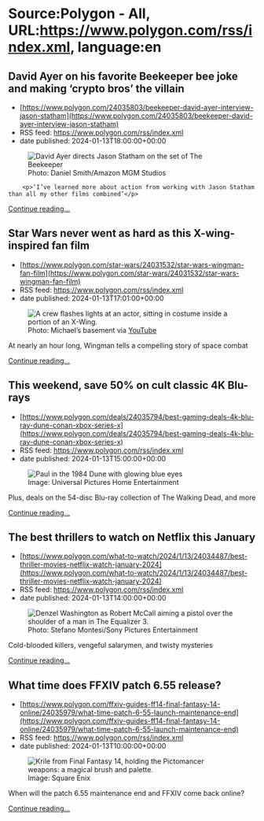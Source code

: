 # Source:Polygon -  All, URL:https://www.polygon.com/rss/index.xml, language:en

## David Ayer on his favorite Beekeeper bee joke and making ‘crypto bros’ the villain
 - [https://www.polygon.com/24035803/beekeeper-david-ayer-interview-jason-statham](https://www.polygon.com/24035803/beekeeper-david-ayer-interview-jason-statham)
 - RSS feed: https://www.polygon.com/rss/index.xml
 - date published: 2024-01-13T18:00:00+00:00

<figure>
      <img alt="David Ayer directs Jason Statham on the set of The Beekeeper" src="https://cdn.vox-cdn.com/thumbor/-dHn-xkhcknch_nxzLhfRSuQurw=/0x0:5000x2813/640x360/cdn.vox-cdn.com/uploads/chorus_image/image/73052214/the_beekeeper_BK_05687_C_rgb.0.jpg" />
        <figcaption>Photo: Daniel Smith/Amazon MGM Studios</figcaption>
    </figure>


  		<p>‘I’ve learned more about action from working with Jason Statham than all my other films combined’</p>
  <p>
    <a href="https://www.polygon.com/24035803/beekeeper-david-ayer-interview-jason-statham">Continue reading&hellip;</a>
  </p>

## Star Wars never went as hard as this X-wing-inspired fan film
 - [https://www.polygon.com/star-wars/24031532/star-wars-wingman-fan-film](https://www.polygon.com/star-wars/24031532/star-wars-wingman-fan-film)
 - RSS feed: https://www.polygon.com/rss/index.xml
 - date published: 2024-01-13T17:01:00+00:00

<figure>
      <img alt="A crew flashes lights at an actor, sitting in costume inside a portion of an X-Wing." src="https://cdn.vox-cdn.com/thumbor/Do6rQ9ebiDFYTjOMRW5Kcsy5-HM=/0x0:1637x921/640x360/cdn.vox-cdn.com/uploads/chorus_image/image/73052120/wingman_fan_film.0.jpg" />
        <figcaption>Photo: Michael’s basement via <a class="ql-link" href="https://youtu.be/I1jfCABfao8?si=oFvR4-QLNuTHbyAd" target="_blank">YouTube</a></figcaption>
    </figure>

  <p>At nearly an hour long, Wingman tells a compelling story of space combat</p>
  <p>
    <a href="https://www.polygon.com/star-wars/24031532/star-wars-wingman-fan-film">Continue reading&hellip;</a>
  </p>

## This weekend, save 50% on cult classic 4K Blu-rays
 - [https://www.polygon.com/deals/24035794/best-gaming-deals-4k-blu-ray-dune-conan-xbox-series-x](https://www.polygon.com/deals/24035794/best-gaming-deals-4k-blu-ray-dune-conan-xbox-series-x)
 - RSS feed: https://www.polygon.com/rss/index.xml
 - date published: 2024-01-13T15:00:00+00:00

<figure>
      <img alt="Paul in the 1984 Dune with glowing blue eyes" src="https://cdn.vox-cdn.com/thumbor/pOcqO6uGBiBW69vI_P9mtRNPXRE=/93x0:1231x640/640x360/cdn.vox-cdn.com/uploads/chorus_image/image/73051806/7558c8eb_a858_4cb7_b7d8_3ba8978f1c01_paul_dune_1984_finale.0.jpeg" />
        <figcaption>Image: Universal Pictures Home Entertainment</figcaption>
    </figure>

  <p>Plus, deals on the 54-disc Blu-ray collection of The Walking Dead, and more</p>
  <p>
    <a href="https://www.polygon.com/deals/24035794/best-gaming-deals-4k-blu-ray-dune-conan-xbox-series-x">Continue reading&hellip;</a>
  </p>

## The best thrillers to watch on Netflix this January
 - [https://www.polygon.com/what-to-watch/2024/1/13/24034487/best-thriller-movies-netflix-watch-january-2024](https://www.polygon.com/what-to-watch/2024/1/13/24034487/best-thriller-movies-netflix-watch-january-2024)
 - RSS feed: https://www.polygon.com/rss/index.xml
 - date published: 2024-01-13T14:00:00+00:00

<figure>
      <img alt="Denzel Washington as Robert McCall aiming a pistol over the shoulder of a man in The Equalizer 3." src="https://cdn.vox-cdn.com/thumbor/FblnJJrc8bfzDYutOyORNh2sMSU=/0x78:1486x914/640x360/cdn.vox-cdn.com/uploads/chorus_image/image/73051656/equalizer_3.0.jpg" />
        <figcaption>Photo: Stefano Montesi/Sony Pictures Entertainment</figcaption>
    </figure>

  <p>Cold-blooded killers, vengeful salarymen, and twisty mysteries </p>
  <p>
    <a href="https://www.polygon.com/what-to-watch/2024/1/13/24034487/best-thriller-movies-netflix-watch-january-2024">Continue reading&hellip;</a>
  </p>

## What time does FFXIV patch 6.55 release?
 - [https://www.polygon.com/ffxiv-guides-ff14-final-fantasy-14-online/24035979/what-time-patch-6-55-launch-maintenance-end](https://www.polygon.com/ffxiv-guides-ff14-final-fantasy-14-online/24035979/what-time-patch-6-55-launch-maintenance-end)
 - RSS feed: https://www.polygon.com/rss/index.xml
 - date published: 2024-01-13T10:00:00+00:00

<figure>
      <img alt="Krile from Final Fantasy 14, holding the Pictomancer weapons: a magical brush and palette." src="https://cdn.vox-cdn.com/thumbor/j11cWQzH7OyRXSedpq5Q1EJY3Sc=/0x0:1920x1080/640x360/cdn.vox-cdn.com/uploads/chorus_image/image/73051386/UspT2qvtQxuRYd7BrkjX_cKh0M.0.jpg" />
        <figcaption>Image: Square Enix</figcaption>
    </figure>

  <p>When will the patch 6.55 maintenance end and FFXIV come back online?</p>
  <p>
    <a href="https://www.polygon.com/ffxiv-guides-ff14-final-fantasy-14-online/24035979/what-time-patch-6-55-launch-maintenance-end">Continue reading&hellip;</a>
  </p>

